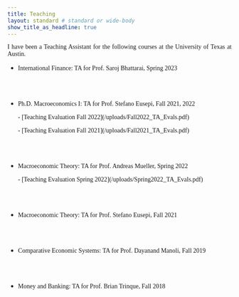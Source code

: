 ```yaml
---
title: Teaching
layout: standard # standard or wide-body
show_title_as_headline: true
---
```


<p style="font-family:Cormorant Garamond;text-align: justify;">I have been a Teaching Assistant for the following courses at the University of Texas at Austin.</p>


- <p style="font-family:Cormorant Garamond;">International Finance: TA for Prof. Saroj Bhattarai, Spring 2023</p>
<br/><br/>
- <p style="font-family:Cormorant Garamond;">Ph.D. Macroeconomics I: TA for Prof. Stefano Eusepi, Fall 2021, 2022</p>
      <p style="font-family:Cormorant Garamond;">- [Teaching Evaluation Fall 2022](/uploads/Fall2022_TA_Evals.pdf)</p>
      <p style="font-family:Cormorant Garamond;">- [Teaching Evaluation Fall 2021](/uploads/Fall2021_TA_Evals.pdf)</p>
  <br/><br/>    
- <p style="font-family:Cormorant Garamond;">Macroeconomic Theory: TA for Prof. Andreas Mueller, Spring 2022</p>
      <p style="font-family:Cormorant Garamond;">- [Teaching Evaluation Spring 2022](/uploads/Spring2022_TA_Evals.pdf)</p>
    <br/><br/>  
- <p style="font-family:Cormorant Garamond;">Macroeconomic Theory: TA for Prof. Stefano Eusepi, Fall 2021</p>
<br/><br/>
- <p style="font-family:Cormorant Garamond;">Comparative Economic Systems: TA for Prof. Dayanand Manoli, Fall 2019</p>
<br/><br/>
- <p style="font-family:Cormorant Garamond;">Money and Banking: TA for Prof. Brian Trinque, Fall 2018</p>
